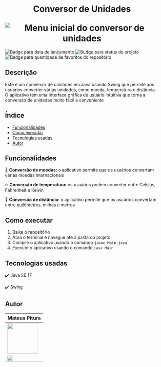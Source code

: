 <h1 align="center">
  <p align="center">Conversor de Unidades</p>
  <img src="https://user-images.githubusercontent.com/119008106/227816218-16b3c880-7927-4bec-95a4-1335fdc70385.png" alt="Menu inicial do conversor de unidades">
</h1>

<p>
  <img src="https://img.shields.io/badge/Release-march%202023-yellowgreen" alt="Badge para data de lançamento">
  <img src="https://img.shields.io/badge/status-build-orange" alt="Budge para status do projeto">
  <img src="https://img.shields.io/github/stars/MateusPitura/conversor-de-unidades?style=social" alt="Badge para quantidade de favoritos do repositório">
</p>

## Descrição

Este é um conversor de unidades em Java usando Swing que permite aos usuários converter várias unidades, como moeda, temperatura e distância. O aplicativo tem uma interface gráfica de usuário intuitiva que torna a conversão de unidades muito fácil e conveniente

## Índice

  * [Funcionalidades](##Funcionalidades)
  * [Como executar](##Como-executar)
  * [Tecnologias usadas](##Tecnologias-usadas)
  * [Autor](##Autor)
  
## Funcionalidades

:money_with_wings: **Conversão de moedas:** o aplicativo permite que os usuários convertam várias moedas internacionais

:fire: **Conversão de temperatura:** os usuários podem converter entre Celsius, Fahrenheit e Kelvin

:straight_ruler: **Conversão de distância:** o aplicativo permite que os usuários convertam entre quilômetros, milhas e metros

## Como executar
 
1. Baixe o repositório
2. Abra o terminal e navegue até a pasta do projeto
3. Compile o aplicativo usando o comando `javac Main.java`
4. Execute o aplicativo usando o comando `java Main`

 ## Tecnologias usadas
 
 :heavy_check_mark: Java SE 17
 
 :heavy_check_mark: Swing

## Autor

| Mateus Pitura |
|------|
| <img src="https://user-images.githubusercontent.com/119008106/227821967-fac62c31-0d62-485b-829e-ef56c033e21a.jpeg" width="100" height="100" style="border: none"> |
| <a href="https://www.linkedin.com/in/mateuspitura/"><img src="https://img.shields.io/badge/LinkedIn-0077B5?style=for-the-badge&logo=linkedin&logoColor=white"> | 
